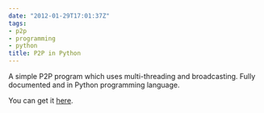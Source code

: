 ```yaml
---
date: "2012-01-29T17:01:37Z"
tags:
- p2p
- programming
- python
title: P2P in Python
---
```


A simple P2P program which uses multi-threading and broadcasting. Fully documented and in Python programming language.

You can get it [here](http://ge.tt/8V0krtC "P2P program in python").